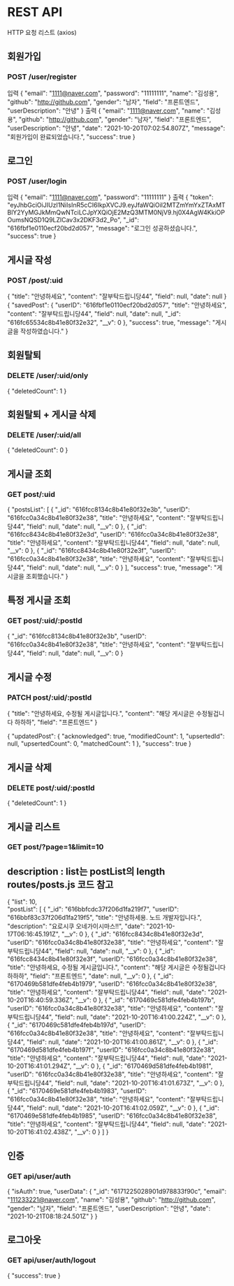 # REST API

HTTP 요청 리스트 (axios)

## 회원가입

### POST /user/register

입력
{
"email": "1111@naver.com",
"password": "11111111",
"name": "김성용",
"github": "http://github.com",
"gender": "남자",
"field": "프론트엔드",
"userDescription": "안녕"
}
출력
{
"email": "1111@naver.com",
"name": "김성용",
"github": "http://github.com",
"gender": "남자",
"field": "프론트엔드",
"userDescription": "안녕",
"date": "2021-10-20T07:02:54.807Z",
"message": "회원가입이 완료되었습니다.",
"success": true
}

## 로그인

### POST /user/login

입력
{
"email": "1111@naver.com",
"password": "11111111"
}
출력
{
"token": "eyJhbGciOiJIUzI1NiIsInR5cCI6IkpXVCJ9.eyJfaWQiOiI2MTZmYmYxZTAxMTBlY2YyMGJkMmQwNTciLCJpYXQiOjE2MzQ3MTM0NjV9.hj0X4AgW4KkiOPOumsNQSD1Q9LZlCav3x2DKF3d2_Po",
"\_id": "616fbf1e0110ecf20bd2d057",
"message": "로그인 성공하셨습니다.",
"success": true
}

## 게시글 작성

### POST /post/:uid

{
"title": "안녕하세요",
"content": "잘부탁드립니당44",
"field": null,
"date": null
}
{
"savedPost": {
"userID": "616fbf1e0110ecf20bd2d057",
"title": "안녕하세요",
"content": "잘부탁드립니당44",
"field": null,
"date": null,
"\_id": "616fc65534c8b41e80f32e32",
"\_\_v": 0
},
"success": true,
"message": "게시글을 작성하였습니다."
}

## 회원탈퇴

### DELETE /user/:uid/only

{
"deletedCount": 1
}

## 회원탈퇴 + 게시글 삭제

### DELETE /user/:uid/all

{
"deletedCount": 0
}

## 게시글 조회

### GET post/:uid

{
"postsList": [
{
"_id": "616fcc8134c8b41e80f32e3b",
"userID": "616fcc0a34c8b41e80f32e38",
"title": "안녕하세요",
"content": "잘부탁드립니당44",
"field": null,
"date": null,
"__v": 0
},
{
"_id": "616fcc8434c8b41e80f32e3d",
"userID": "616fcc0a34c8b41e80f32e38",
"title": "안녕하세요",
"content": "잘부탁드립니당44",
"field": null,
"date": null,
"__v": 0
},
{
"_id": "616fcc8434c8b41e80f32e3f",
"userID": "616fcc0a34c8b41e80f32e38",
"title": "안녕하세요",
"content": "잘부탁드립니당44",
"field": null,
"date": null,
"__v": 0
}
],
"success": true,
"message": "게시글을 조회했습니다."
}

## 특정 게시글 조회

### GET post/:uid/:postId

{
"\_id": "616fcc8134c8b41e80f32e3b",
"userID": "616fcc0a34c8b41e80f32e38",
"title": "안녕하세요",
"content": "잘부탁드립니당44",
"field": null,
"date": null,
"\_\_v": 0
}

## 게시글 수정

### PATCH post/:uid/:postId

{
"title": "안녕하세요, 수정될 게시글입니다.",
"content": "해당 게시글은 수정될겁니다 하하하",
"field": "프론트엔드"
}

{
"updatedPost": {
"acknowledged": true,
"modifiedCount": 1,
"upsertedId": null,
"upsertedCount": 0,
"matchedCount": 1
},
"success": true
}

## 게시글 삭제

### DELETE post/:uid/:postId

{
"deletedCount": 1
}

## 게시글 리스트

### GET post/?page=1&limit=10

## description : list는 postList의 length routes/posts.js 코드 참고

{
"list": 10,  
"postList": [
{
"_id": "616bbfcdc37f206d1fa219f7",
"userID": "616bbf83c37f206d1fa219f5",
"title": "안녕하세용. 노드 개발자입니다.",
"description": "요로시쿠 오네가이시마스!!",
"date": "2021-10-17T06:16:45.191Z",
"__v": 0
},
{
"_id": "616fcc8434c8b41e80f32e3d",
"userID": "616fcc0a34c8b41e80f32e38",
"title": "안녕하세요",
"content": "잘부탁드립니당44",
"field": null,
"date": null,
"__v": 0
},
{
"_id": "616fcc8434c8b41e80f32e3f",
"userID": "616fcc0a34c8b41e80f32e38",
"title": "안녕하세요, 수정될 게시글입니다.",
"content": "해당 게시글은 수정될겁니다 하하하",
"field": "프론트엔드",
"date": null,
"__v": 0
},
{
"_id": "6170469b581dfe4feb4b1979",
"userID": "616fcc0a34c8b41e80f32e38",
"title": "안녕하세요",
"content": "잘부탁드립니당44",
"field": null,
"date": "2021-10-20T16:40:59.336Z",
"__v": 0
},
{
"_id": "6170469c581dfe4feb4b197b",
"userID": "616fcc0a34c8b41e80f32e38",
"title": "안녕하세요",
"content": "잘부탁드립니당44",
"field": null,
"date": "2021-10-20T16:41:00.224Z",
"__v": 0
},
{
"_id": "6170469c581dfe4feb4b197d",
"userID": "616fcc0a34c8b41e80f32e38",
"title": "안녕하세요",
"content": "잘부탁드립니당44",
"field": null,
"date": "2021-10-20T16:41:00.861Z",
"__v": 0
},
{
"_id": "6170469d581dfe4feb4b197f",
"userID": "616fcc0a34c8b41e80f32e38",
"title": "안녕하세요",
"content": "잘부탁드립니당44",
"field": null,
"date": "2021-10-20T16:41:01.294Z",
"__v": 0
},
{
"_id": "6170469d581dfe4feb4b1981",
"userID": "616fcc0a34c8b41e80f32e38",
"title": "안녕하세요",
"content": "잘부탁드립니당44",
"field": null,
"date": "2021-10-20T16:41:01.673Z",
"__v": 0
},
{
"_id": "6170469e581dfe4feb4b1983",
"userID": "616fcc0a34c8b41e80f32e38",
"title": "안녕하세요",
"content": "잘부탁드립니당44",
"field": null,
"date": "2021-10-20T16:41:02.059Z",
"__v": 0
},
{
"_id": "6170469e581dfe4feb4b1985",
"userID": "616fcc0a34c8b41e80f32e38",
"title": "안녕하세요",
"content": "잘부탁드립니당44",
"field": null,
"date": "2021-10-20T16:41:02.438Z",
"__v": 0
}
]
}

## 인증

### GET api/user/auth

{
"isAuth": true,
"userData": {
"\_id": "6171225028901d978833f90c",
"email": "111233221@naver.com",
"name": "김성용",
"github": "http://github.com",
"gender": "남자",
"field": "프론트엔드",
"userDescription": "안녕",
"date": "2021-10-21T08:18:24.501Z"
}
}

## 로그아웃

### GET api/user/auth/logout

{
"success": true
}
